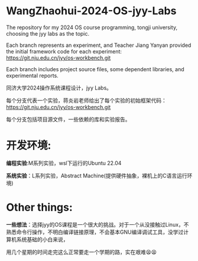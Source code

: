 # WangZhaohui-2024-OS-jyy-Labs
The repository for my 2024 OS course programming, tongji university, choosing the jyy labs as the topic.

Each branch represents an experiment, and Teacher Jiang Yanyan provided the initial framework code for each experiment: https://git.nju.edu.cn/jyy/os-workbench.git

Each branch includes project source files, some dependent libraries, and experimental reports.

同济大学2024操作系统课程设计，jyy Labs。

每个分支代表一个实验，蒋炎岩老师给出了每个实验的初始框架代码：https://git.nju.edu.cn/jyy/os-workbench.git

每个分支包括项目源文件，一些依赖的库和实验报告。

# 开发环境:
**编程实验**:M系列实验，wsl下运行的Ubuntu 22.04

**系统实验**：L系列实验，Abstract Machine(提供硬件抽象，裸机上的C语言运行环境)

# Other things:
**一些想法**：选择jyy的OS课程是一个很大的挑战。对于一个从没接触过Linux，不熟悉命令行操作，不明白编译链接原理，不会基本GNU编译调试工具，没学过计算机系统基础的小白来说，

用几个星期的时间走完这么正常要走一个学期的路，实在艰难😫😫
